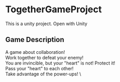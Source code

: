 # TogetherGameProject

This is a unity project.
Open with Unity

## Game Description
A game about collaboration! \
Work together to defeat your enemy! \
You are invincible, but your "heart" is not! Protect it! \
Pass your "heart" to each other! \
Take advantage of the power-ups! \


